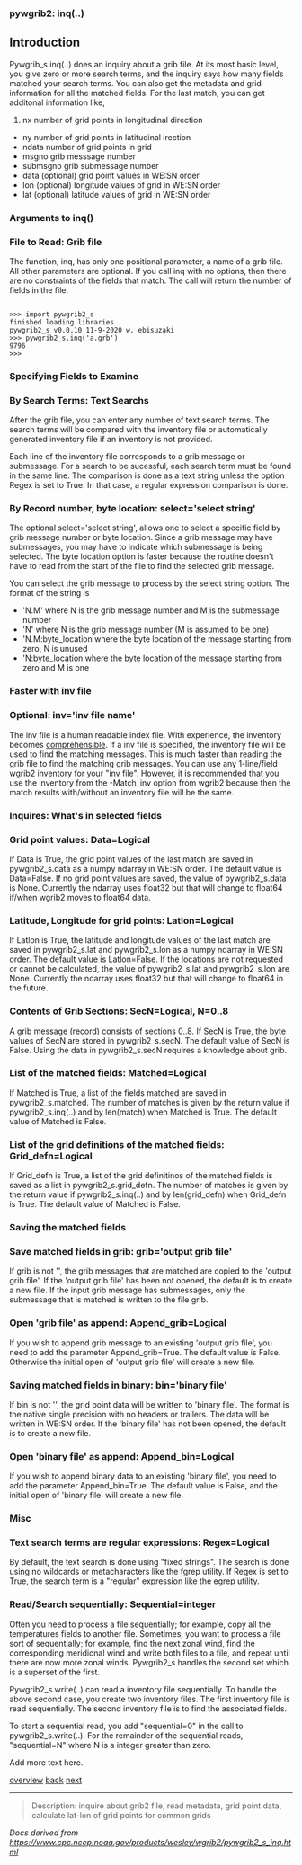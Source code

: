 ### pywgrib2: inq(..)

## Introduction

Pywgrib_s.inq(..) does an inquiry about a grib file. At its most basic level,
you give zero or more search terms, and the inquiry says how many fields matched
your search terms. You can also get the metadata and grid information for all the matched
fields. For the last match, you can get additonal information like,

1. nx number of grid points in longitudinal direction

- ny number of grid points in latitudinal irection
- ndata number of grid points in grid
- msgno grib messsage number
- submsgno grib submessage number
- data (optional) grid point values in WE:SN order
- lon (optional) longitude values of grid in WE:SN order
- lat (optional) latitude values of grid in WE:SN order

### Arguments to inq()

### File to Read: Grib file

The function, inq, has only one positional parameter, a name of a grib file.
All other parameters are optional. If you call inq with no options, then
there are no constraints of the fields that match. The call will return the
number of fields in the file.

```

>>> import pywgrib2_s
finished loading libraries
pywgrib2_s v0.0.10 11-9-2020 w. ebisuzaki
>>> pywgrib2_s.inq('a.grb')
9796
>>>

```

### Specifying Fields to Examine

### By Search Terms: Text Searchs

After the grib file, you can enter any number of text search terms.
The search terms will be compared with the inventory file or automatically
generated inventory file if an inventory is not provided.

Each line of the inventory file corresponds to a grib message or submessage.
For a search to be sucessful, each search term must be found in the same line.
The comparison is done as a text string unless the option Regex is set to True.
In that case, a regular expression comparison is done.

### By Record number, byte location: select='select string'

The optional select='select string', allows one to select a specific field by grib message
number or byte location. Since a grib message may have submessages, you may have
to indicate which submessage is being selected. The byte location option is faster
because the routine doesn't have to read from the start of the file to find the selected
grib message.

You can select the grib message to process by the select string option.
The format of the string is

- 'N.M' where N is the grib message number and M is the submessage number
- 'N' where N is the grib message number (M is assumed to be one)
- 'N.M:byte_location where the byte location of the message starting from zero, N is unused
- 'N:byte_location where the byte location of the message starting from zero and M is one

### Faster with inv file

### Optional: inv='inv file name'

The inv file is a human readable index file. With experience,
the inventory becomes [comprehensible](./default_inv.html).
If a inv file is specified, the inventory file will be used to find
the matching messages. This is much faster than reading the grib
file to find the matching grib messages.
You can use any 1-line/field wgrib2 inventory for your "inv file".
However, it is recommended that you use the inventory from the
-Match_inv option from wgrib2 because then the match results with/without
an inventory file will be the same.

### Inquires: What's in selected fields

### Grid point values: Data=Logical

If Data is True, the grid point values of the last match are saved
in pywgrib2_s.data as a numpy ndarray in WE:SN order.
The default value is Data=False. If no grid point values are saved,
the value of pywgrib2_s.data is None. Currently the ndarray uses
float32 but that will change to float64 if/when wgrib2 moves to float64
data.

### Latitude, Longitude for grid points: Latlon=Logical

If Latlon is True, the latitude and longitude values of the last match are saved
in pywgrib2_s.lat and pywgrib2_s.lon as a numpy ndarray in WE:SN order.
The default value is Latlon=False. If the locations are not requested
or cannot be calculated, the value of pywgrib2_s.lat and pywgrib2_s.lon are None.
Currently the ndarray uses float32 but that will change to float64 in the future.

### Contents of Grib Sections: SecN=Logical, N=0..8

A grib message (record) consists of sections 0..8. If SecN is True, the
byte values of SecN are stored in pywgrib2_s.secN. The default value
of SecN is False. Using the data in pywgrib2_s.secN requires a knowledge
about grib.

### List of the matched fields: Matched=Logical

If Matched is True, a list of the fields matched are saved in
pywgrib2_s.matched. The number of matches is given by the
return value if pywgrib2_s.inq(..) and by len(match) when Matched is True.
The default value of Matched is False.

### List of the grid definitions of the matched fields: Grid_defn=Logical

If Grid_defn is True, a list of the grid definitinos of the matched fields is
saved as a list in pywgrib2_s.grid_defn. The number of matches is given by the
return value if pywgrib2_s.inq(..) and by len(grid_defn) when Grid_defn is True.
The default value of Matched is False.

### Saving the matched fields

### Save matched fields in grib: grib='output grib file'

If grib is not '', the grib messages that are matched are copied to the 'output grib file'.
If the 'output grib file' has been not opened, the default is to create a new file.
If the input grib message has submessages, only the submessage that is matched is written
to the file grib.

### Open 'grib file' as append: Append_grib=Logical

If you wish to append grib message to an existing 'output grib file',
you need to add the parameter Append_grib=True. The default value is False.
Otherwise the initial open of 'output grib file' will create a new file.

### Saving matched fields in binary: bin='binary file'

If bin is not '', the grid point data will be written to 'binary file'. The format is the native
single precision with no headers or trailers. The data will be written in WE:SN order.
If the 'binary file' has not been opened, the default is to create a new file.

### Open 'binary file' as append: Append_bin=Logical

If you wish to append binary data to an existing 'binary file',
you need to add the parameter Append_bin=True. The default value is False, and
the initial open of 'binary file' will create a new file.

### Misc

### Text search terms are regular expressions: Regex=Logical

By default, the text search is done using "fixed strings". The search is
done using no wildcards or metacharacters like the fgrep utility. If Regex is set to True,
the search term is a "regular" expression like the egrep utility.

### Read/Search sequentially: Sequential=integer

Often you need to process a file sequentially; for example, copy all the
temperatures fields to another file. Sometimes, you want to process a file
sort of sequentially; for example, find the next zonal wind, find the
corresponding meridional wind and write both files to a file, and repeat
until there are now more zonal winds. Pywgrib2_s handles the second
set which is a superset of the first.

Pywgrib2_s.write(..) can read a inventory file sequentially. To handle
the above second case, you create two inventory files. The first inventory
file is read sequentially. The second inventory file is to find the associated
fields.

To start a sequential read, you add "sequential=0" in the call to pywgrib2_s.write(..).
For the remainder of the sequential reads, "sequential=N" where N is a integer greater than zero.

Add more text here.

[overview](./pywgrib2_s.html)
[back](./pywgrib2_s_read_inv.html)
[next](./pywgrib2_s_write.html)

---

> Description: inquire about grib2 file, read metadata, grid point data, calculate lat-lon of grid points for common grids

_Docs derived from <https://www.cpc.ncep.noaa.gov/products/wesley/wgrib2/pywgrib2_s_inq.html>_
